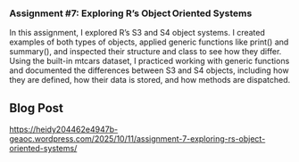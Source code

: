 ### Assignment #7: Exploring R’s Object Oriented Systems ###

In this assignment, I explored R’s S3 and S4 object systems. I created examples of both types of objects, applied generic functions like print() and summary(), and inspected their structure and class to see how they differ. Using the built-in mtcars dataset, I practiced working with generic functions and documented the differences between S3 and S4 objects, including how they are defined, how their data is stored, and how methods are dispatched.

## Blog Post ###
https://heidy204462e4947b-geaoc.wordpress.com/2025/10/11/assignment-7-exploring-rs-object-oriented-systems/
